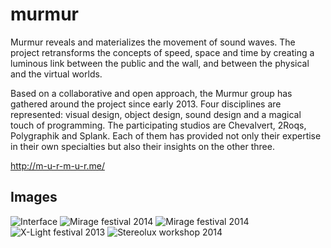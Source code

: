 murmur
======
Murmur reveals and materializes the movement of sound waves. The project retransforms the concepts of speed, space and time by creating a luminous link between the public and the wall, and between the physical and the virtual worlds.

Based on a collaborative and open approach, the Murmur group has gathered around the project since early 2013. Four disciplines are represented: visual design, object design, sound design and a magical touch of programming. The participating studios are Chevalvert, 2Roqs, Polygraphik and Splank. Each of them has provided not only their expertise in their own specialties but also their insights on the other three.

http://m-u-r-m-u-r.me/

## Images
![Interface](http://v3ga.github.io/Images/Murmur/Interface_01.png)
![Mirage festival 2014](http://v3ga.github.io/Images/Murmur/Mirage_Lyon_01.jpg)
![Mirage festival 2014](http://v3ga.github.io/Images/Murmur/Mirage_Lyon_02.jpg)
![X-Light festival 2013](http://v3ga.github.io/Images/Murmur/XLight_Reims_01.jpg)
![Stereolux workshop 2014](http://v3ga.github.io/Images/Murmur/ProcessingArt_Stereolux_Atelier.jpg)
